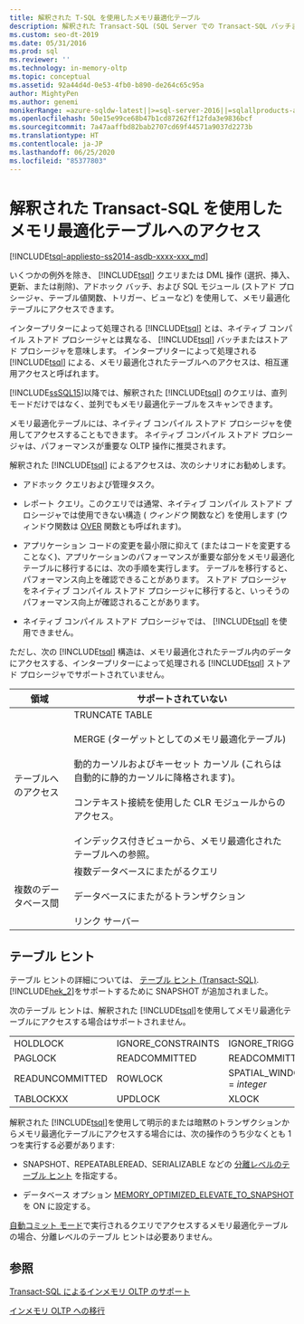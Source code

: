 ```yaml
---
title: 解釈された T-SQL を使用したメモリ最適化テーブル
description: 解釈された Transact-SQL (SQL Server での Transact-SQL バッチまたはストアド プロシージャ) を使用したメモリ最適化テーブルへのアクセスについて説明します。
ms.custom: seo-dt-2019
ms.date: 05/31/2016
ms.prod: sql
ms.reviewer: ''
ms.technology: in-memory-oltp
ms.topic: conceptual
ms.assetid: 92a44d4d-0e53-4fb0-b890-de264c65c95a
author: MightyPen
ms.author: genemi
monikerRange: =azure-sqldw-latest||>=sql-server-2016||=sqlallproducts-allversions||>=sql-server-linux-2017||=azuresqldb-mi-current
ms.openlocfilehash: 50e15e99ce68b47b1cd87262ff12fda3e9836bcf
ms.sourcegitcommit: 7a47aaffbd82bab2707cd69f44571a9037d2273b
ms.translationtype: HT
ms.contentlocale: ja-JP
ms.lasthandoff: 06/25/2020
ms.locfileid: "85377803"
---
```

# <a name="accessing-memory-optimized-tables-using-interpreted-transact-sql"></a>解釈された Transact-SQL を使用したメモリ最適化テーブルへのアクセス
[!INCLUDE[tsql-appliesto-ss2014-asdb-xxxx-xxx_md](../../includes/tsql-appliesto-ss2014-asdb-xxxx-xxx-md.md)]

 いくつかの例外を除き、 [!INCLUDE[tsql](../../includes/tsql-md.md)] クエリまたは DML 操作 (選択、挿入、更新、または削除)、アドホック バッチ、および SQL モジュール (ストアド プロシージャ、テーブル値関数、トリガー、ビューなど) を使用して、メモリ最適化テーブルにアクセスできます。  
  
インタープリターによって処理される [!INCLUDE[tsql](../../includes/tsql-md.md)] とは、ネイティブ コンパイル ストアド プロシージャとは異なる、 [!INCLUDE[tsql](../../includes/tsql-md.md)] バッチまたはストアド プロシージャを意味します。 インタープリターによって処理される [!INCLUDE[tsql](../../includes/tsql-md.md)] による、メモリ最適化されたテーブルへのアクセスは、相互運用アクセスと呼ばれます。  

[!INCLUDE[ssSQL15](../../includes/sssql15-md.md)]以降では、解釈された [!INCLUDE[tsql](../../includes/tsql-md.md)] のクエリは、直列モードだけではなく、並列でもメモリ最適化テーブルをスキャンできます。

メモリ最適化テーブルには、ネイティブ コンパイル ストアド プロシージャを使用してアクセスすることもできます。 ネイティブ コンパイル ストアド プロシージャは、パフォーマンスが重要な OLTP 操作に推奨されます。  
  
解釈された [!INCLUDE[tsql](../../includes/tsql-md.md)] によるアクセスは、次のシナリオにお勧めします。  
  
- アドホック クエリおよび管理タスク。  
  
- レポート クエリ。このクエリでは通常、ネイティブ コンパイル ストアド プロシージャでは使用できない構造 ( *ウィンドウ* 関数など) を使用します (ウィンドウ関数は [OVER](../../t-sql/queries/select-over-clause-transact-sql.md) 関数とも呼ばれます)。  
  
- アプリケーション コードの変更を最小限に抑えて (またはコードを変更することなく)、アプリケーションのパフォーマンスが重要な部分をメモリ最適化テーブルに移行するには、次の手順を実行します。 テーブルを移行すると、パフォーマンス向上を確認できることがあります。 ストアド プロシージャをネイティブ コンパイル ストアド プロシージャに移行すると、いっそうのパフォーマンス向上が確認されることがあります。  
  
- ネイティブ コンパイル ストアド プロシージャでは、 [!INCLUDE[tsql](../../includes/tsql-md.md)] を使用できません。  
  
ただし、次の [!INCLUDE[tsql](../../includes/tsql-md.md)] 構造は、メモリ最適化されたテーブル内のデータにアクセスする、インタープリターによって処理される [!INCLUDE[tsql](../../includes/tsql-md.md)] ストアド プロシージャでサポートされていません。  
  
|領域|サポートされていない|  
|----------|-----------------|  
|テーブルへのアクセス|TRUNCATE TABLE<br /><br /> MERGE (ターゲットとしてのメモリ最適化テーブル)<br /><br /> 動的カーソルおよびキーセット カーソル (これらは自動的に静的カーソルに降格されます)。<br /><br /> コンテキスト接続を使用した CLR モジュールからのアクセス。<br /><br /> インデックス付きビューから、メモリ最適化されたテーブルへの参照。|  
|複数のデータベース間|複数データベースにまたがるクエリ<br /><br /> データベースにまたがるトランザクション<br /><br /> リンク サーバー|  
  
## <a name="table-hints"></a>テーブル ヒント

テーブル ヒントの詳細については、 [テーブル ヒント &#40;Transact-SQL&#41;](../../t-sql/queries/hints-transact-sql-table.md). [!INCLUDE[hek_2](../../includes/hek-2-md.md)]をサポートするために SNAPSHOT が追加されました。  
  
次のテーブル ヒントは、解釈された [!INCLUDE[tsql](../../includes/tsql-md.md)]を使用してメモリ最適化テーブルにアクセスする場合はサポートされません。  

  
|||||  
|-|-|-|-|  
|HOLDLOCK|IGNORE_CONSTRAINTS|IGNORE_TRIGGERS|NOWAIT|  
|PAGLOCK|READCOMMITTED|READCOMMITTEDLOCK|READPAST|  
|READUNCOMMITTED|ROWLOCK|SPATIAL_WINDOW_MAX_CELLS = *integer*|TABLOCK|  
|TABLOCKXX|UPDLOCK|XLOCK||  
  

解釈された [!INCLUDE[tsql](../../includes/tsql-md.md)]を使用して明示的または暗黙のトランザクションからメモリ最適化テーブルにアクセスする場合には、次の操作のうち少なくとも 1 つを実行する必要があります:  
  
- SNAPSHOT、REPEATABLEREAD、SERIALIZABLE などの [分離レベルのテーブル ヒント](../../relational-databases/in-memory-oltp/transactions-with-memory-optimized-tables.md) を指定する。  
  
- データベース オプション [MEMORY_OPTIMIZED_ELEVATE_TO_SNAPSHOT](../../t-sql/statements/alter-database-transact-sql-set-options.md) を ON に設定する。  
  
[自動コミット モード](https://msdn.microsoft.com/c8de5b60-d147-492d-b601-2eeae8511d00)で実行されるクエリでアクセスするメモリ最適化テーブルの場合、分離レベルのテーブル ヒントは必要ありません。  
  
## <a name="see-also"></a>参照

[Transact-SQL によるインメモリ OLTP のサポート](../../relational-databases/in-memory-oltp/transact-sql-support-for-in-memory-oltp.md)   

[インメモリ OLTP への移行](../../relational-databases/in-memory-oltp/migrating-to-in-memory-oltp.md)  

